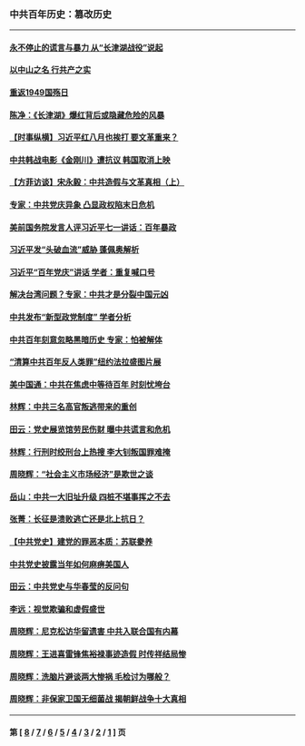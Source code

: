 ### 中共百年历史：篡改历史
---
#### [永不停止的谎言与暴力 从“长津湖战役”说起](../../pages/nf1176115/n13494094.md?01070430) 
#### [以中山之名 行共产之实](../../pages/nf1176115/n13346437.md?01070430) 
#### [重返1949国殇日](../../pages/nf1176115/n13346372.md?01070430) 
#### [陈净：《长津湖》爆红背后或隐藏危险的风暴](../../pages/nf1176115/n13314364.md?01070430) 
#### [【时事纵横】习近平红八月也挨打 要文革重来？](../../pages/nf1176115/n13231393.md?01070430) 
#### [中共韩战电影《金刚川》遭抗议 韩国取消上映](../../pages/nf1176115/n13219114.md?01070430) 
#### [【方菲访谈】宋永毅：中共造假与文革真相（上）](../../pages/nf1176115/n13200760.md?01070430) 
#### [专家：中共党庆异象 凸显政权陷末日危机](../../pages/nf1176115/n13067084.md?01070430) 
#### [美前国务院发言人评习近平七一讲话：百年暴政](../../pages/nf1176115/n13066986.md?01070430) 
#### [习近平发“头破血流”威胁 蓬佩奥解析](../../pages/nf1176115/n13063604.md?01070430) 
#### [习近平“百年党庆”讲话 学者：重复喊口号](../../pages/nf1176115/n13061411.md?01070430) 
#### [解决台湾问题？专家：中共才是分裂中国元凶](../../pages/nf1176115/n13060811.md?01070430) 
#### [中共发布“新型政党制度” 学者分析](../../pages/nf1176115/n13056354.md?01070430) 
#### [中共百年刻意忽略黑暗历史 专家：怕被解体](../../pages/nf1176115/n13056056.md?01070430) 
#### [“清算中共百年反人类罪”纽约法拉盛图片展](../../pages/nf1176115/n13052220.md?01070430) 
#### [美中国通：中共在焦虑中等待百年 时刻忧垮台](../../pages/nf1176115/n13048820.md?01070430) 
#### [林辉：中共三名高官叛逃带来的重创](../../pages/nf1176115/n13035206.md?01070430) 
#### [田云：党史展览馆劳民伤财 曝中共谎言和危机](../../pages/nf1176115/n13033900.md?01070430) 
#### [林辉：行刑时绞刑台上热搜 李大钊叛国罪难掩](../../pages/nf1176115/n13031965.md?01070430) 
#### [周晓辉：“社会主义市场经济”是欺世之谈](../../pages/nf1176115/n13024090.md?01070430) 
#### [岳山：中共一大旧址升级 四桩不堪事挥之不去](../../pages/nf1176115/n13021697.md?01070430) 
#### [张菁：长征是溃败逃亡还是北上抗日？](../../pages/nf1176115/n13020585.md?01070430) 
#### [【中共党史】建党的罪恶本质：苏联豢养](../../pages/nf1176115/n13011888.md?01070430) 
#### [中共党史披露当年如何麻痹美国人](../../pages/nf1176115/n12966400.md?01070430) 
#### [田云：中共党史与华春莹的反问句](../../pages/nf1176115/n12765178.md?01070430) 
#### [李远：视觉欺骗和虚假盛世](../../pages/nf1176115/n12993376.md?01070430) 
#### [周晓辉：尼克松访华留遗害 中共入联合国有内幕](../../pages/nf1176115/n12991422.md?01070430) 
#### [周晓辉：王进喜雷锋焦裕禄事迹造假 时传祥结局惨](../../pages/nf1176115/n12985497.md?01070430) 
#### [周晓辉：洗脑片避谈两大惨祸 毛检讨为哪般？](../../pages/nf1176115/n12971285.md?01070430) 
#### [周晓辉：非保家卫国无细菌战 揭朝鲜战争十大真相](../../pages/nf1176115/n12954161.md?01070430) 

---
#### 第 [ [8](./8.md?01070430) / [7](./7.md?01070430) / [6](./6.md?01070430) / [5](./5.md?01070430) / [4](./4.md?01070430) / [3](./3.md?01070430) / [2](./2.md?01070430) / [1](./1.md?01070430) ] 页
